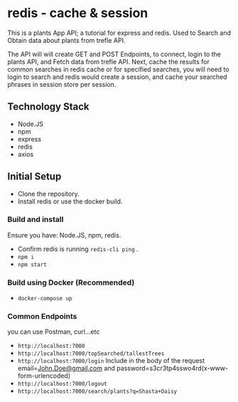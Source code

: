 # redis - cache & session 

This is a plants App API; a tutorial for express and redis. Used to Search and Obtain data about plants from trefle API.

The API will will create GET and POST Endpoints, to connect, login to the plants API, and Fetch data from trefle API. Next, cache the results for common searches in redis cache or for specified searches, you will need to login to search and redis would create a session, and cache your searched phrases in session store per session.  

## Technology Stack
* Node.JS
* npm
* express
* redis
* axios

## Initial Setup
* Clone the repository.
* Install redis or use the docker build.
    
### Build and install
Ensure you have: Node.JS, npm, redis.

* Confirm redis is running `redis-cli ping` .
* `npm i`
* `npm start`

### Build using Docker (Recommended)
* `docker-compose up`

### Common Endpoints
you can use Postman, curl...etc
* `http://localhost:7000`
* `http://localhost:7000/topSearched/tallestTrees`
* `http://localhost:7000/login` Include in the body of the request email=John.Doe@gmail.com and password=s3cr3tp4sswo4rd(x-www-form-urlencoded)
* `http://localhost:7000/logout`
* `http://localhost:7000/search/plants?q=Shasta+Daisy`